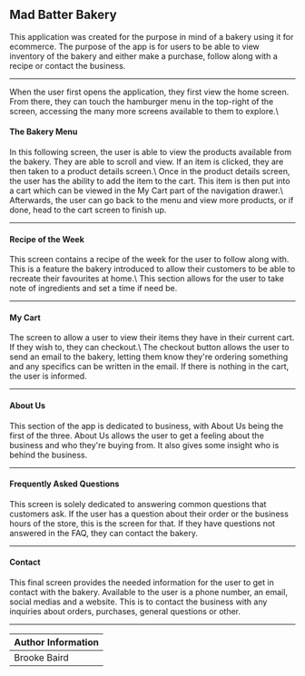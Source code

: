 ## Mad Batter Bakery
This application was created for the purpose in mind of a bakery using 
it for ecommerce. The purpose of the app is for users to be able to view 
inventory of the bakery and either make a purchase, follow along with a recipe or contact the business.

***

When the user first opens the application, they first view the home 
screen. From there, they can touch the hamburger menu in the top-right 
of the screen, accessing the many more screens available to them to 
explore.\
#### The Bakery Menu
In this following screen, the user is able to view the products 
available from the bakery. They are able to scroll and view. If an item 
is clicked, they are then taken to a product details screen.\ Once in 
the product details screen, the user has the ability to add the item to 
the cart. This item is then put into a cart which can be viewed in the 
My Cart part of the navigation drawer.\ Afterwards, the user can go back 
to the menu and view more products, or if done, head to the cart screen 
to finish up.

***

#### Recipe of the Week
This screen contains a recipe of the week for the user to follow along 
with. This is a feature the bakery introduced to allow their customers 
to be able to recreate their favourites at home.\ This section allows 
for the user to take note of ingredients and set a time if need be.

***

#### My Cart
The screen to allow a user to view their items they have in their 
current cart. If they wish to, they can checkout.\ The checkout button 
allows the user to send an email to the bakery, letting them know 
they're ordering something and any specifics can be written in the 
email. If there is nothing in the cart, the user is informed.

***

#### About Us
This section of the app is dedicated to business, with About Us being 
the first of the three. About Us allows the user to get a feeling about 
the business and who they're buying from. It also gives some insight who 
is behind the business.

***

#### Frequently Asked Questions
This screen is solely dedicated to answering common questions that 
customers ask. If the user has a question about their order or the 
business hours of the store, this is the screen for that.
If they have questions not answered in the FAQ, they can contact the bakery.

***

#### Contact
This final screen provides the needed information for the user to get in 
contact with the bakery.
Available to the user is a phone number, an email, social medias and a website.
This is to contact the business with any inquiries about orders, purchases, general questions or other.

***

| Author Information |
|---------------------|
| Brooke Baird | w0766373@myscc.ca OR brookebee413@gmail.com |

